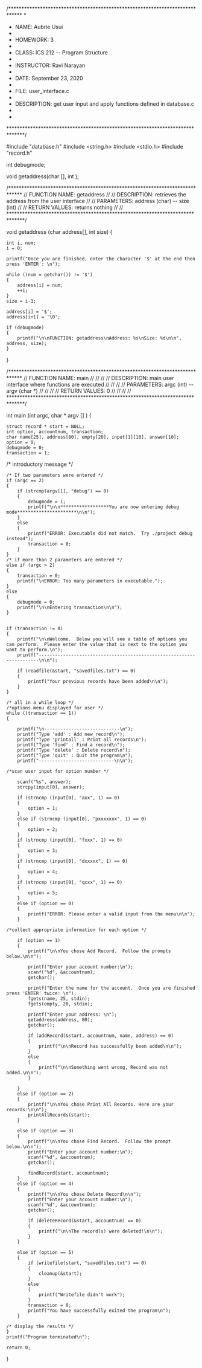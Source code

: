 /*****************************************************************************
 *
 *    NAME: Aubrie Usui 
 *
 *    HOMEWORK: 3
 *
 *    CLASS: ICS 212 -- Program Structure
 *
 *    INSTRUCTOR: Ravi Narayan
 *
 *    DATE: September 23, 2020
 *
 *    FILE: user_interface.c
 *
 *    DESCRIPTION: get user input and apply functions defined in database.c
 *
 *
******************************************************************************/

#include "database.h"
#include <string.h>
#include <stdio.h>
#include "record.h"

int debugmode;

void getaddress(char [], int );

/*****************************************************************************
 // FUNCTION NAME: getaddress
 //
 // DESCRIPTION: retrieves the address from the user interface
 //
 // PARAMETERS: address (char) -- size (int)
 //
 // RETURN VALUES: returns nothing
 //
 //
******************************************************************************/

void getaddress (char address[], int size)
{

    int i, num;
    i = 0;

    printf("Once you are finished, enter the character '$' at the end then press 'ENTER': \n");    

    while ((num = getchar()) != '$')
    {
        address[i] = num;
        ++i;
    }
    size = i-1;
 
    address[i] = '$';
    address[i+1] = '\0';

    if (debugmode)
    {
        printf("\n\nFUNCTION: getaddress\nAddress: %s\nSize: %d\n\n", address, size);
    }  
}


/*****************************************************************************
// FUNCTION NAME: main
// //
// // DESCRIPTION: main user interface where functions are executed
// //
// // PARAMETERS: argc (int) -- argv (char *)
// //
// // RETURN VALUES: 0
// //
// //
******************************************************************************/

int main (int argc, char * argv [] ) 
{

    struct record * start = NULL;
    int option, accountnum, transaction;
    char name[25], address[80], empty[20], input[1][10], answer[10];
    option = 0;
    debugmode = 0;
    transaction = 1;

/* introductory message */

    /* If two parameters were entered */
    if (argc == 2)
    {
        if (strcmp(argv[1], "debug") == 0)
        {
            debugmode = 1;
            printf("\n\n******************You are now entering debug mode**********************\n\n");
        }
        else 
        {
            printf("ERROR: Executable did not match.  Try ./project debug instead");
            transaction = 0;
        }
    }
    /* if more than 2 parameters are entered */
    else if (argc > 2)
    {
        transaction = 0;
        printf("\nERROR: Too many parameters in executable.");
    }
    else
    {
        debugmode = 0;
        printf("\n\nEntering transaction\n\n");
    }


    if (transaction != 0)
    {
        printf("\n\nWelcome.  Below you will see a table of options you can perform.  Please enter the value that is next to the option you want to perform.\n");
        printf("----------------------------------------------------------------------\n\n");
    
        if (readfile(&start, "savedfiles.txt") == 0)
        {
            printf("Your previous records have been added\n\n");
        }
    }
    
    /* all in a while loop */
    /*options menu displayed for user */
    while ((transaction == 1)) 
    {

        printf("\n----------------------------\n");
        printf("Type 'add' : Add new record\n");
        printf("Type 'printall' : Print all records\n");
        printf("Type 'find' : Find a record\n");
        printf("Type 'delete' : Delete record\n");
        printf("Type 'quit' : Quit the program\n");
        printf("----------------------------\n\n");

    /*scan user input for option number */

        scanf("%s", answer);
        strcpy(input[0], answer);

        if (strncmp (input[0], "axx", 1) == 0)
        {
            option = 1;
        }
        else if (strncmp (input[0], "pxxxxxxx", 1) == 0)
        {
            option = 2;
        }
        if (strncmp (input[0], "fxxx", 1) == 0)
        {
            option = 3;
        }
        if (strncmp (input[0], "dxxxxx", 1) == 0)
        {
            option = 4;
        }
        if (strncmp (input[0], "qxxx", 1) == 0)
        {
            option = 5;
        }
        else if (option == 0)
        {
            printf("ERROR: Please enter a valid input from the menu\n\n");
        }

    /*collect appropriate information for each option */

        if (option == 1) 
        {
            printf("\n\nYou chose Add Record.  Follow the prompts below.\n\n");

            printf("Enter your account number:\n");
            scanf("%d", &accountnum);
            getchar();

            printf("Enter the name for the account.  Once you are finished press 'ENTER' twice: \n");
            fgets(name, 25, stdin);
            fgets(empty, 20, stdin);

            printf("Enter your address: \n");
            getaddress(address, 80);
            getchar();
        
            if (addRecord(&start, accountnum, name, address) == 0)
            {
                printf("\n\nRecord has successfully been added\n\n");
            }
            else  
            {
                printf("\n\nSomething went wrong, Record was not added.\n\n");
            }

        }
        else if (option == 2)
        {
            printf("\n\nYou chose Print All Records. Here are your records:\n\n");
            printAllRecords(start);
        }
    
        else if (option == 3)
        {
            printf("\n\nYou chose Find Record.  Follow the prompt below.\n\n");
            printf("Enter your account number:\n");
            scanf("%d", &accountnum);
            getchar();

            findRecord(start, accountnum);
        }    
        else if (option == 4)
        {
            printf("\n\nYou chose Delete Record\n\n");
            printf("Enter your account number:\n");
            scanf("%d", &accountnum);
            getchar();

            if (deleteRecord(&start, accountnum) == 0)
            {
                printf("\n\nThe record(s) were deleted!\n\n");
            }
        }
    
        else if (option == 5)
        {
            if (writefile(start, "savedfiles.txt") == 0)
            {
                cleanup(&start);
            }
            else 
            {
                printf("Writefile didnʻt work");
            }
            transaction = 0;
            printf("You have successfully exited the program\n");
        }
    
    /* display the results */
    }
    printf("Program terminated\n");

    return 0;
}
